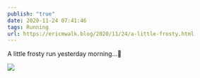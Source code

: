 ```yaml
---
publish: "true"
date: 2020-11-24 07:41:46
tags: Running
url: https://ericmwalk.blog/2020/11/24/a-little-frosty.html
---
```


A little frosty run yesterday morning...🏃

![](https://ericmwalk.blog/uploads/2020/5ac3fdeea2.jpg)